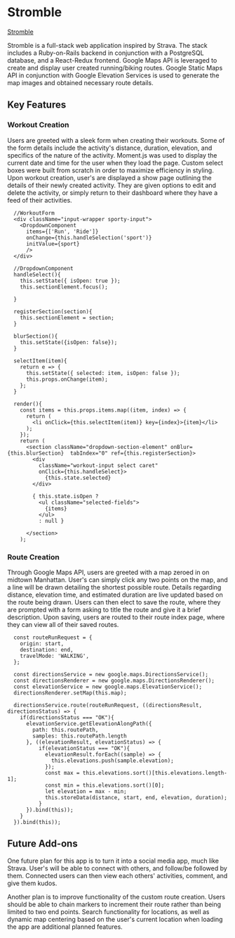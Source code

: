 # Stromble

[Stromble](https://stromble.herokuapp.com)

Stromble is a full-stack web application inspired by Strava. The stack includes a Ruby-on-Rails backend in conjunction with a PostgreSQL database, and a React-Redux frontend. Google Maps API is leveraged to create and display user created running/biking routes. Google Static Maps API in conjunction with Google Elevation Services is used to generate the map images and obtained necessary route details.

## Key Features

### Workout Creation
Users are greeted with a sleek form when creating their workouts. Some of the form details include the activity's distance, duration, elevation, and specifics of the nature of the activity. Moment.js was used to display the current date and time for the user when they load the page. Custom select boxes were built from scratch in order to maximize efficiency in styling. Upon workout creation, user's are displayed a show page outlining the details of their newly created activity. They are given options to edit and delete the activity, or simply return to their dashboard where they have a feed of their activities.


```
  //WorkoutForm
  <div className="input-wrapper sporty-input">
    <DropdownComponent
      items={['Run', 'Ride']}
      onChange={this.handleSelection('sport')}
      initValue={sport}
      />
  </div>

  //DropdownComponent
  handleSelect(){
    this.setState({ isOpen: true });
    this.sectionElement.focus();

  }

  registerSection(section){
    this.sectionElement = section;
  }

  blurSection(){
    this.setState({isOpen: false});
  }

  selectItem(item){
    return e => {
      this.setState({ selected: item, isOpen: false });
      this.props.onChange(item);
    };
  }

  render(){
    const items = this.props.items.map((item, index) => {
      return (
        <li onClick={this.selectItem(item)} key={index}>{item}</li>
      );
    });
    return (
      <section className="dropdown-section-element" onBlur={this.blurSection}  tabIndex="0" ref={this.registerSection}>
        <div
          className="workout-input select caret"
          onClick={this.handleSelect}>
            {this.state.selected}
        </div>

        { this.state.isOpen ?
          <ul className="selected-fields">
            {items}
          </ul>
          : null }

      </section>
    );
```

### Route Creation
Through Google Maps API, users are greeted with a map zeroed in on midtown Manhattan. User's can simply click any two points on the map, and a line will be drawn detailing the shortest possible route. Details regarding distance, elevation time, and estimated duration are live updated based on the route being drawn. Users can then elect to save the route, where they are prompted with a form asking to title the route and give it a brief description. Upon saving, users are routed to their route index page, where they can view all of their saved routes.

```
  const routeRunRequest = {
    origin: start,
    destination: end,
    travelMode: 'WALKING',
  };
  
  const directionsService = new google.maps.DirectionsService();
  const directionsRenderer = new google.maps.DirectionsRenderer();
  const elevationService = new google.maps.ElevationService();
  directionsRenderer.setMap(this.map);

  directionsService.route(routeRunRequest, ((directionsResult, directionsStatus) => {
    if(directionsStatus === "OK"){
      elevationService.getElevationAlongPath({
        path: this.routePath,
        samples: this.routePath.length
      }, ((elevationResult, elevationStatus) => {
          if(elevationStatus === "OK"){
            elevationResult.forEach((sample) => {
              this.elevations.push(sample.elevation);
            });
            const max = this.elevations.sort()[this.elevations.length-1];
            const min = this.elevations.sort()[0];
            let elevation = max - min;
            this.storeData(distance, start, end, elevation, duration);
          }
      }).bind(this));
    }
  }).bind(this));
```    

## Future Add-ons
One future plan for this app is to turn it into a social media app, much like Strava. User's will be able to connect with others, and follow/be followed by them. Connected users can then view each others' activities, comment, and give them kudos.

Another plan is to improve functionality of the custom route creation. Users should be able to chain markers to increment their route rather than being limited to two end points. Search functionality for locations, as well as dynamic map centering based on the user's current location when loading the app are additional planned features.
